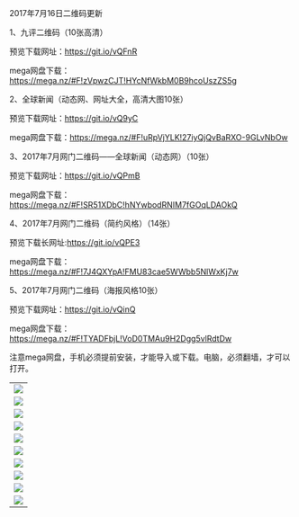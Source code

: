 2017年7月16日二维码更新

1、九评二维码（10张高清）

预览下载网址：https://git.io/vQFnR

mega网盘下载：https://mega.nz/#F!zVpwzCJT!HYcNfWkbM0B9hcoUszZS5g

2、全球新闻（动态网、网址大全，高清大图10张）

预览下载网址：https://git.io/vQ9yC

mega网盘下载：https://mega.nz/#F!uRpVjYLK!27iyQjQvBaRXO-9GLvNbOw

3、2017年7月网门二维码——全球新闻（动态网）（10张）

预览下载网址：https://git.io/vQPmB

mega网盘下载：https://mega.nz/#F!SR51XDbC!hNYwbodRNIM7fGOqLDAOkQ

4、2017年7月网门二维码（简约风格）（14张）

预览下载长网址:https://git.io/vQPE3

mega网盘下载：https://mega.nz/#F!7J4QXYpA!FMU83cae5WWbb5NlWxKj7w
 
5、2017年7月网门二维码（海报风格10张）

预览下载网址：https://git.io/vQinQ

mega网盘下载： https://mega.nz/#F!TYADFbjL!VoD0TMAu9H2Dgg5vlRdtDw

注意mega网盘，手机必须提前安装，才能导入或下载。电脑，必须翻墙，才可以打开。

<table>
  <tr>
    <td align=center><img src="https://raw.githubusercontent.com/tu2017/tu/master/wz1.jpg" /></td>
  </tr>
  <tr>
      <td align=center><img src="https://raw.githubusercontent.com/tu2017/tu/master/wz2.jpg"/></td>
  </tr>
  <tr>
    <td align=center><img src="https://raw.githubusercontent.com/tu2017/tu/master/wz3.jpg"/></td>
    </tr>
  <tr>
      <td align=center><img src="https://raw.githubusercontent.com/tu2017/tu/master/wz4.jpg"/></td>
  </tr>
  <tr>
      <td align=center><img src="https://raw.githubusercontent.com/tu2017/tu/master/wz5.jpg"/></td>
  </tr>
  <tr>
      <td align=center><img src="https://raw.githubusercontent.com/tu2017/tu/master/wz6.jpg"/></td>
  </tr>
  <tr>
      <td align=center><img src="https://raw.githubusercontent.com/tu2017/tu/master/wz7.jpg"/></td>
  </tr>
  <tr>
      <td align=center><img src="https://raw.githubusercontent.com/tu2017/tu/master/wz8.jpg"/></td>
  </tr>
  <tr>
      <td align=center><img src="https://raw.githubusercontent.com/tu2017/tu/master/wz9.jpg"/></td>
  </tr>
  <tr>
      <td align=center><img src="https://raw.githubusercontent.com/tu2017/tu/master/wz10.jpg"/></td>
  </tr>
  <tr>
</table> 


